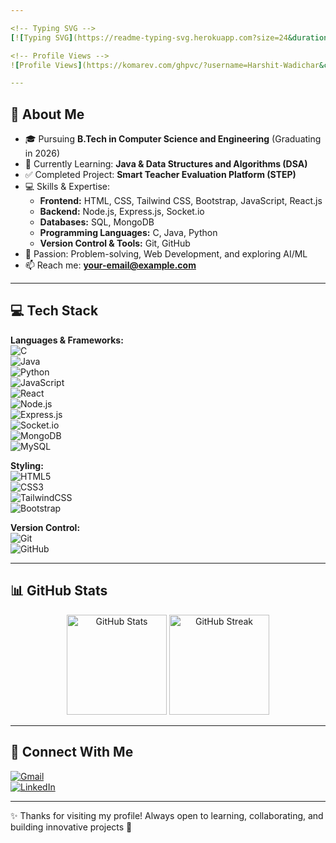 ```yaml
---

<!-- Typing SVG -->
[![Typing SVG](https://readme-typing-svg.herokuapp.com?size=24&duration=4000&color=00F7FF&vCenter=true&multiline=true&width=600&height=80&lines=👋+Welcome+to+My+Profile!;I'm+Harshit+Soni+-+CSE+Student+%26+Developer)](https://git.io/typing-svg)

<!-- Profile Views -->
![Profile Views](https://komarev.com/ghpvc/?username=Harshit-Wadichar&color=blue&style=flat-square)

---
```


## 🚀 About Me
- 🎓 Pursuing **B.Tech in Computer Science and Engineering** (Graduating in 2026)  
- 🌱 Currently Learning: **Java & Data Structures and Algorithms (DSA)**  
- ✅ Completed Project: **Smart Teacher Evaluation Platform (STEP)**  
- 💻 Skills & Expertise:  
  - **Frontend:** HTML, CSS, Tailwind CSS, Bootstrap, JavaScript, React.js  
  - **Backend:** Node.js, Express.js, Socket.io  
  - **Databases:** SQL, MongoDB  
  - **Programming Languages:** C, Java, Python  
  - **Version Control & Tools:** Git, GitHub  
- 🧠 Passion: Problem-solving, Web Development, and exploring AI/ML  
- 📫 Reach me: **your-email@example.com**  

---

## 💻 Tech Stack

**Languages & Frameworks:**  
![C](https://img.shields.io/badge/-C-00599C?logo=c&logoColor=white)  
![Java](https://img.shields.io/badge/-Java-007396?logo=java&logoColor=white)  
![Python](https://img.shields.io/badge/-Python-3776AB?logo=python&logoColor=yellow)  
![JavaScript](https://img.shields.io/badge/-JavaScript-black?logo=javascript&logoColor=yellow)  
![React](https://img.shields.io/badge/-React-20232A?logo=react&logoColor=61DAFB)  
![Node.js](https://img.shields.io/badge/-Node.js-339933?logo=node.js&logoColor=white)  
![Express.js](https://img.shields.io/badge/-Express.js-000000?logo=express&logoColor=white)  
![Socket.io](https://img.shields.io/badge/-Socket.io-010101?logo=socket.io&logoColor=white)  
![MongoDB](https://img.shields.io/badge/-MongoDB-47A248?logo=mongodb&logoColor=white)  
![MySQL](https://img.shields.io/badge/-MySQL-4479A1?logo=mysql&logoColor=white)  

**Styling:**  
![HTML5](https://img.shields.io/badge/-HTML5-E34F26?logo=html5&logoColor=white)  
![CSS3](https://img.shields.io/badge/-CSS3-1572B6?logo=css3&logoColor=white)  
![TailwindCSS](https://img.shields.io/badge/-TailwindCSS-38B2AC?logo=tailwind-css&logoColor=white)  
![Bootstrap](https://img.shields.io/badge/-Bootstrap-7952B3?logo=bootstrap&logoColor=white)  

**Version Control:**  
![Git](https://img.shields.io/badge/-Git-F05032?logo=git&logoColor=white)  
![GitHub](https://img.shields.io/badge/-GitHub-181717?logo=github&logoColor=white)  

---

## 📊 GitHub Stats

<p align="center">
  <img src="https://github-readme-stats.vercel.app/api?username=Harshit-Wadichar&show_icons=true&theme=tokyonight" alt="GitHub Stats" height="160"/>
  <img src="https://streak-stats.demolab.com?user=Harshit-Wadichar&theme=tokyonight&hide_border=false" alt="GitHub Streak" height="160"/>
</p>

---

## 🔗 Connect With Me
[![Gmail](https://img.shields.io/badge/-Gmail-D14836?logo=gmail&logoColor=white)](mailto:manohar.wadichar9545@gmail.com)  
[![LinkedIn](https://img.shields.io/badge/-LinkedIn-blue?logo=linkedin&logoColor=white)](https://linkedin.com/in/harshit-wadichar-12b4482bb)  

---

✨ Thanks for visiting my profile! Always open to learning, collaborating, and building innovative projects 🚀


